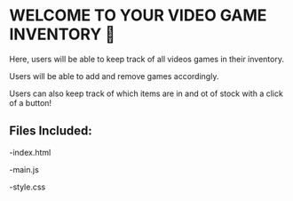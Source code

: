 # WELCOME TO YOUR VIDEO GAME INVENTORY 🌟

Here, users will be able to keep track of all videos games in their inventory.

Users will be able to add and remove games accordingly.

Users can also keep track of which items are in and ot of stock with a click of a button!

## Files Included:
  -index.html
  
  -main.js
  
  -style.css
